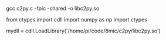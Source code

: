 gcc c2py.c -fpic -shared -o libc2py.so

from ctypes import cdll
import numpy as np
import ctypes 

mydll = cdll.LoadLibrary('/home/pi/code/8mic/c2py/libc2py.so')
